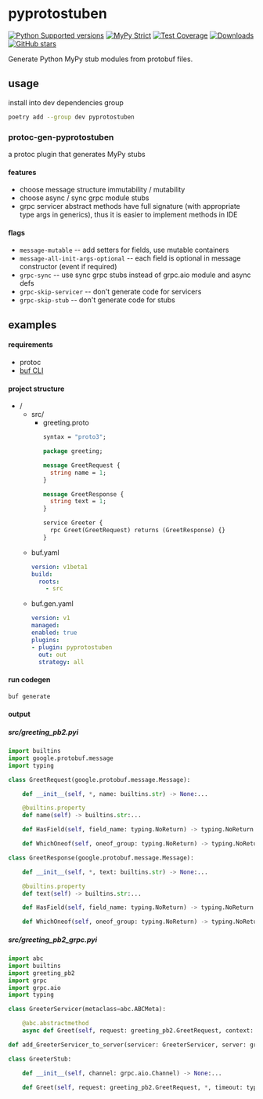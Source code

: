 # pyprotostuben

[![Python Supported versions](https://img.shields.io/pypi/pyversions/pyprotostuben.svg)](https://pypi.python.org/pypi/pyprotostuben)
[![MyPy Strict](https://img.shields.io/badge/mypy-strict-blue)](https://mypy.readthedocs.io/en/stable/getting_started.html#strict-mode-and-configuration)
[![Test Coverage](https://codecov.io/gh/zerlok/pyprotostuben/branch/main/graph/badge.svg)](https://codecov.io/gh/zerlok/pyprotostuben)
[![Downloads](https://img.shields.io/pypi/dm/pyprotostuben.svg)](https://pypistats.org/packages/pyprotostuben)
[![GitHub stars](https://img.shields.io/github/stars/zerlok/pyprotostuben)](https://github.com/zerlok/pyprotostuben/stargazers)

Generate Python MyPy stub modules from protobuf files.

## usage

install into dev dependencies group

```bash
poetry add --group dev pyprotostuben
```

### protoc-gen-pyprotostuben

a protoc plugin that generates MyPy stubs

#### features

* choose message structure immutability / mutability
* choose async / sync grpc module stubs
* grpc servicer abstract methods have full signature (with appropriate type args in generics), thus it is easier to
  implement methods in IDE

#### flags

* `message-mutable` -- add setters for fields, use mutable containers
* `message-all-init-args-optional` -- each field is optional in message constructor (event if required)
* `grpc-sync` -- use sync grpc stubs instead of grpc.aio module and async defs
* `grpc-skip-servicer` -- don't generate code for servicers
* `grpc-skip-stub` -- don't generate code for stubs

## examples

#### requirements

* protoc
* [buf CLI](https://buf.build/product/cli)

#### project structure

* /
    * src/
        * greeting.proto
            ```protobuf
            syntax = "proto3";
            
            package greeting;
            
            message GreetRequest {
              string name = 1;
            }
            
            message GreetResponse {
              string text = 1;
            }
            
            service Greeter {
              rpc Greet(GreetRequest) returns (GreetResponse) {}
            }
            ```
    * buf.yaml
        ```yaml
        version: v1beta1
        build:
          roots:
            - src
        ```
    * buf.gen.yaml
        ```yaml
        version: v1
        managed:
        enabled: true
        plugins:
        - plugin: pyprotostuben
          out: out
          strategy: all
        ```

#### run codegen

```bash
buf generate
```

#### output

##### src/greeting_pb2.pyi

```python
import builtins
import google.protobuf.message
import typing

class GreetRequest(google.protobuf.message.Message):

    def __init__(self, *, name: builtins.str) -> None:...

    @builtins.property
    def name(self) -> builtins.str:...

    def HasField(self, field_name: typing.NoReturn) -> typing.NoReturn:...

    def WhichOneof(self, oneof_group: typing.NoReturn) -> typing.NoReturn:...

class GreetResponse(google.protobuf.message.Message):

    def __init__(self, *, text: builtins.str) -> None:...

    @builtins.property
    def text(self) -> builtins.str:...

    def HasField(self, field_name: typing.NoReturn) -> typing.NoReturn:...

    def WhichOneof(self, oneof_group: typing.NoReturn) -> typing.NoReturn:...
```

##### src/greeting_pb2_grpc.pyi

```python
import abc
import builtins
import greeting_pb2
import grpc
import grpc.aio
import typing

class GreeterServicer(metaclass=abc.ABCMeta):

    @abc.abstractmethod
    async def Greet(self, request: greeting_pb2.GreetRequest, context: grpc.aio.ServicerContext[greeting_pb2.GreetRequest, greeting_pb2.GreetResponse]) -> greeting_pb2.GreetResponse:...

def add_GreeterServicer_to_server(servicer: GreeterServicer, server: grpc.aio.Server) -> None:...

class GreeterStub:

    def __init__(self, channel: grpc.aio.Channel) -> None:...

    def Greet(self, request: greeting_pb2.GreetRequest, *, timeout: typing.Optional[builtins.float]=None, metadata: typing.Optional[grpc.aio.MetadataType]=None, credentials: typing.Optional[grpc.CallCredentials]=None, wait_for_ready: typing.Optional[builtins.bool]=None, compression: typing.Optional[grpc.Compression]=None) -> grpc.aio.UnaryUnaryCall[greeting_pb2.GreetRequest, greeting_pb2.GreetResponse]:...
```
